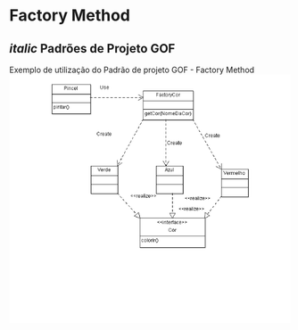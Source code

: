 ﻿# Factory Method
_italic_ Padrões de Projeto GOF
---
Exemplo de utilização do Padrão de projeto GOF - Factory Method
![alt Diagrama de classes](https://github.com/thiagotoledo/factory-method/blob/master/DiagramadeClasses.png "Diagrama de Classes")
